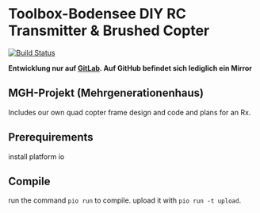 # Toolbox-Bodensee DIY RC Transmitter & Brushed Copter
 [![Build Status](https://travis-ci.com/ToolboxBodensee/diy-copter-remote.svg?branch=master)](https://travis-ci.com/ToolboxBodensee/diy-copter-remote)

**Entwicklung nur auf [GitLab](https://gitlab.com/ToolboxBodensee/drohnen/mgh-diy-copter/diy-copter-remote). Auf GitHub befindet sich lediglich ein Mirror**

## MGH-Projekt (Mehrgenerationenhaus)

Includes our own quad copter frame design and code and plans for an Rx.

## Prerequirements
install platform io

## Compile
run the command `pio run` to compile.
upload it with `pio run -t upload`.

